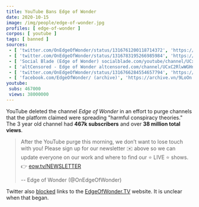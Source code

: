 ```yaml
---
title: YouTube Bans Edge of Wonder
date: 2020-10-15
image: /img/people/edge-of-wonder.jpg
profiles: [ edge-of-wonder ]
corpos: [ youtube ]
tags: [ banned ]
sources:
 - [ 'twitter.com/OnEdgeOfWonder/status/1316761200118714372', 'https://archive.is/cqpvn' ]
 - [ 'twitter.com/OnEdgeOfWonder/status/1316783195266985984', 'https://archive.is/OSo7p' ]
 - [ 'Social Blade (Edge of Wonder) socialblade.com/youtube/channel/UCxC2RlwWGHnwXanvHNBmw2w', 'https://archive.is/UTa3p' ]
 - [ 'altCensored - Edge of Wonder altcensored.com/channel/UCxC2RlwWGHnwXanvHNBmw2w', 'https://archive.is/eHKgA' ]
 - [ 'twitter.com/OnEdgeOfWonder/status/1316766284554657794', 'https://archive.is/m9KGF' ]
 - [ 'facebook.com/EdgeOfWonder/ (archive)', 'https://archive.vn/9LoOn' ]
youtube:
 subs: 467000
 views: 38000000
---
```


YouTube deleted the channel _Edge of Wonder_ in an effort to purge channels
that the platform claimed were spreading "harmful conspiracy theories." The 3
year old channel had **467k subscribers** and over **38 million total views**.
> After the YouTube purge this morning, we don’t want to lose touch with you!
> Please sign up for our newsletter :envelope: above so we can update everyone
> on our work and where to find our :star: LIVE :star: shows. :point_right:
> [eow.tv/NEWSLETTER](http://eow.tv/NEWSLETTER)
>
> -- Edge of Wonder (@OnEdgeOfWonder) [](https://archive.is/OSo7p)

Twitter also [blocked](https://archive.is/DHQ38) links to the
[EdgeOfWonder.TV](https://edgeofwonder.tv) website. It is unclear when that
began.
